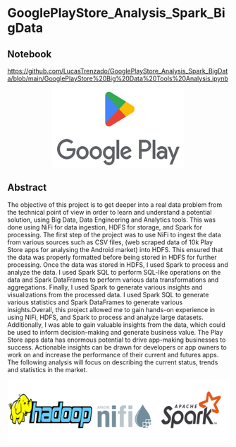 # GooglePlayStore_Analysis_Spark_BigData
## Notebook
https://github.com/LucasTrenzado/GooglePlayStore_Analysis_Spark_BigData/blob/main/GooglePlayStore%20Big%20Data%20Tools%20Analysis.ipynb

<p align="center">
<img src="Google-Play-Logo.png" width="300" height="180">
</p>

## Abstract

The objective of this project is to get deeper into a real data problem from the technical point of view in order to learn and understand a potential solution, using Big Data, Data Engineering and Analytics tools. This was done using NiFi for data ingestion, HDFS for storage, and Spark for processing. The first step of the project was to use NiFi to ingest the data from various sources such as CSV files, (web scraped data of 10k Play Store apps for analysing the Android market) into HDFS. This ensured that the data was properly formatted before being stored in HDFS for further processing. Once the data was stored in HDFS, I used Spark to process and analyze the data. I used Spark SQL to perform SQL-like operations on the data and Spark DataFrames to perform various data transformations and aggregations. Finally, I used Spark to generate various insights and visualizations from the processed data. I used Spark SQL to generate various statistics and Spark DataFrames to generate various insights.Overall, this project allowed me to gain hands-on experience in using NiFi, HDFS, and Spark to process and analyze large datasets. Additionally, I was able to gain valuable insights from the data, which could be used to inform decision-making and generate business value. The Play Store apps data has enormous potential to drive app-making businesses to success. Actionable insights can be drawn for developers or app owners to work on and increase the performance of their current and futures apps. The following analysis will focus on describing the current status, trends and statistics in the market.

<center><img src="VisualResource.png"></center>


